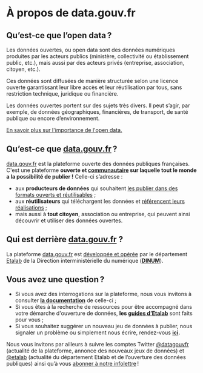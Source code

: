 # À propos de data.gouv.fr

## **Qu’est-ce que l’open data ?**

Les données ouvertes, ou open data sont des données numériques produites par les acteurs publics (ministère, collectivité ou établissement public, etc.), mais aussi par des acteurs privés (entreprise, association, citoyen, etc.).

Ces données sont diffusées de manière structurée selon une licence ouverte garantissant leur libre accès et leur réutilisation par tous, sans restriction technique, juridique ou financière.

Les données ouvertes portent sur des sujets très divers. Il peut s’agir, par exemple, de données géographiques, financières, de transport, de santé publique ou encore d’environnement.

[En savoir plus sur l'importance de l'open data.](/pages/about/opendata/)

## **Qu’est-ce que [data.gouv.fr](http://data.gouv.fr/) ?**

[data.gouv.fr](http://data.gouv.fr/) est la plateforme ouverte des données publiques françaises. C'est une plateforme **ouverte et [communautaire](https://guides.etalab.gouv.fr/data.gouv.fr/animer-communaute-reutilisateurs/#repondre-aux-questions-posees-a-propos-d-un-jeu-de-donnees) sur laquelle tout le monde a la possibilité de publier !**  Celle-ci s’adresse :

- aux **producteurs de données** qui souhaitent [les publier dans des formats ouverts et réutilisables](https://guides.etalab.gouv.fr/qualite/) ;
- aux **réutilisateurs** qui téléchargent les données et [référencent leurs réalisations](https://guides.etalab.gouv.fr/reutilisation/) ;
- mais aussi à **tout citoyen**, association ou entreprise, qui peuvent ainsi découvrir et utiliser des données ouvertes.

## **Qui est derrière [data.gouv.fr](http://data.gouv.fr/) ?**

La plateforme [data.gouv.fr](http://data.gouv.fr/) est [développée et opérée](https://github.com/etalab/data.gouv.fr) par le département [Etalab](https://www.etalab.gouv.fr/) de la Direction interministérielle du numérique (**[DINUM](https://numerique.gouv.fr/)**).

## **Vous avez une question ?**

- Si vous avez des interrogations sur la plateforme, nous vous invitons à consulter **[la documentation](https://doc.data.gouv.fr/)** de celle-ci ;
- Si vous êtes à la recherche de ressources pour être accompagné dans votre démarche d'ouverture de données, **les [guides d’Etalab](https://guides.etalab.gouv.fr/)** sont faits pour vous ;
- Si vous souhaitez suggérer un nouveau jeu de données à publier, nous signaler un problème ou simplement nous écrire, rendez-vous **[ici](https://support.data.gouv.fr/).**

Nous vous invitons par ailleurs à suivre les comptes Twitter [@datagouvfr](https://twitter.com/datagouvfr) (actualité de la plateforme, annonce des nouveaux jeux de données) et [@etalab](https://twitter.com/etalab) (actualité du département Etalab et de l’ouverture des données publiques) ainsi qu’à vous [abonner à notre infolettre](https://infolettres.etalab.gouv.fr/subscribe/rn7y93le1) !
